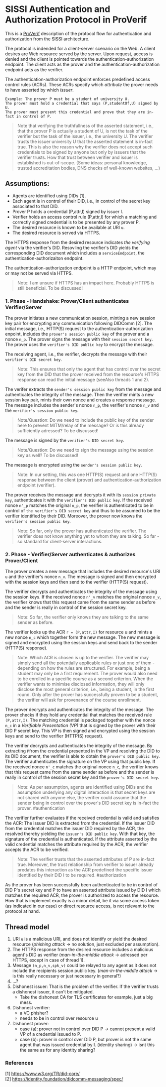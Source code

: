 # SISSI Authentication and Authorization Protocol in ProVerif

This is a [ProVerif](https://bblanche.gitlabpages.inria.fr/proverif/) description of the protocol flow for authentication and authorization from the SISSI architecture.

The protocol is indended for a client-server scenario on the Web.
A client desires are Web resource served by the server.
Upon request, access is denied and the client is pointed towards the authentication-authorization endpoint.
The client acts as the prover and the authentication-authorization endpoint acts as the verifier.

The authentication-authorization endpoint enforces predefined access control rules (ACRs).
These ACRs specify which _attribute_ the prover needs to have asserted by which _issuer_.

```
Example: The prover P must be a student of university U.
The prover must hold a credential that says (P,studentOf,U) signed by U.
The prover must present this credential and prove that they are in-fact in control of P.
```
> Note that verifying the truthfullness of the asserted statement, i.e., that the prover P is actually a student of U, is not the task of the verifier but the task of the issuer, i.e., the university U.
The verifier trusts the issuer university U that the asserted statement is in-fact true.
This is also the reason why the verifier does not accept such credentials to be signed by anyone but only by issuers that the verifier trusts.
How that trust between verifier and issuer is established is out-of-scope. (Some ideas: personal knowledge, trusted accreditation bodies, DNS checks of well-known websites, ...)

## Assumptions:
- Agents are identified using DIDs [1].
- Each agent is in control of their DID, i.e., in control of the secret key associated to that DID.
- Prover P holds a credential (P,attr,I) signed by issuer I.
- Verifier holds an access control rule (P,attr,I) for which a matching and correctly signed credential is to be presented by any prover P.
- The desired resource is known to be available at URI `u`.
- The desired resource is served via HTTPS.

The HTTPS response from the desired resource indicates _the verifying agent_ via the verifier's DID.
Resovling the verifier's DID yields the corresponding DID document which includes a `serviceEndpoint`, the authentication-authorizaiton endpoint.

The authentication-authorization endpoint is a HTTP endpoint, which may or may not be served via HTTPS.

> Note: I am unsure if HTTPS has an impact here. Probably HTTPS is still beneficial. To be discussed!

### 1. Phase - Handshake: Prover/Client authenticates Verifier/Server

The prover initiates a new communication session, minting a new session key pair for encrypting any communication following DIDComm [2].
The initial message, i.e., HTTP(S) request to the authentication-authorization enpoint, includes the `prover's session public key` of the prover and a nonce `n_p`.
The prover signs the message with their `session secret key`. 
The prover uses the `verifier's DID public key` to encrypt the message.

The receiving agent, i.e., the verifier, decrypts the message with their `verifier's DID secret key`.
> Note: This ensures that only the agent that has control over the secret key from the DID that the prover received from the resource's HTTPS response can read the initial message (seeAlso threads 1 and 2).

The verifer extracts the `sender's session public key` from the message and authenticates the integrity of the message.
Then the verifier mints a new session key pair, mints their own nonce and creates a response message.
The message includes the sender's nonce `n_p`, the verifier's nonce `n_v` and the `verifier's session public key`.
>Note/Question: Do we need to include the public key of the sender here to prevent MITM/relay of the message? Or is this already sufficiently adressed? To be discussed!

The message is signed by the `verifier's DID secret key`.
> Note/Question: Do we need to sign the message using the session key as well? To be discussed!

The message is encrypted using the `sender's session public key`.

>Note: In our setting, this was one HTTP(S) request and one HTTP(S) response between the client (prover) and authentication-authorization endpoint (verifier).

The prover receives the message and decrypts it with its `session private key`, authenticates it with the `verifier's DID public key`.
If the received nonce `n'_p` matches the original `n_p`, the verifier is authenticated to be in control of `the verifier's DID secret key` and thus to be assumed to be the verifier identified by their DID.
Moreover, the prover now knows the `verifier's session public key`.
> Note: So far, only the prover has authenticated the verifier.
The verifier does not know anything yet to whom they are talking. So far - so standard for client-server interactions.

### 2. Phase - Verifier/Server authenticates & authorizes Prover/Client

The prover creates a new message that includes the desired resource's URI `u` and the verifier's nonce `n_v`. 
The message is signed and then encrypted with the session keys and then send to the verifier (HTTP(S) request).

The verifier decrypts and authenticates the integrity of the message using the session keys.
If the received nonce `n'_v` matches the original nonce `n_v`, the verifier knows that this request came from the same sender as before and the sender is really in control of the session secret key.
>Note: So far, the verifier only knows they are talking to the same sender as before.

The verifier looks up the ACR `r = (P,attr,I)` for resource u and mints a new nonce `n_c` which together form the new message.
The new message is signed and encrypted using the session keys and send back to the sender (HTTP(S) response).

> Note: Which ACR is chosen is up to the verifier. The verifier may simply send all the potentially applicable rules or just one of them - depending on how the rules are structured. For example, being a student may only be a first requirement. The prover would also need to be enrolled in a specific course as a second criterion. When the verifier wants to minimise disclosed information, they will only disclose the most general criterion, i.e., being a student, in the first round. Only after the prover has successfully proven to be a student, the verifier will ask for provenance of the course enrollment. 

The prover decrypts and authenticates the integrity of the message.
The prover checks if they hold any credential that matches the received rule `(P,attr,I)`.
The matching credential is packaged together with the nonce `n_c` in a _Verifiable Presentation (VP)_ that is signed by the prover with their DID P secret key.
This VP is then signed and encrypted using the session keys and send to the verifier (HTTP(S) request).

The verifier decrypts and authenticates the integrity of the message.
By extracting `P`from the credential presented in the VP and resolving the DID to its DID document, the verifier is able to obtain the `prover's DID public key`.
The verifier authenticates the signature on the VP using that public key.
If the received nonce `n'_c` matches the original nonce `n_c`, the verifier knows that this request came from the same sender as before and the sender is really in control of the session secret key and the `prover's DID secret key`.
>Note: As per assumption, agents are identified using DIDs and the assumption underlying any digital interaction is that secret keys are not shared with anyone else, the verifier could assume that the sender being in control over the prover's DID secret key is in-fact the prover. #authentication

The verifier further evaluates if the received credential is valid and satisfies the ACR:
The issuer DID is extracted from the credential.
If the issuer DID from the credential matches the issuer DID required by the ACR, the resolved thereby yielding the `issuer's DID public key`.
With that key, the signature of the credential is authenticated.
If the attribute asserted by the valid credential matches the attribute required by the ACR, the verifier accepts the ACR to be verified.
> Note: The verifier trusts that the asserted attributes of P are in-fact true. Moreover, the trust relationship from verifier to issuer already predates this interaction as the ACR predefined the specific issuer identified by their DID I to be required. #authorization

As the prover has been successfully been authenticated to be in control of DID P's secret key and P to have an asserted attribute issued by DID I which matches the required ACR, the prover is authorized to access the resource.
How that is implement exactly is a minor detail, be it via some access token (as indicated in our case) or direct resource access, is not relevant to the protocol at hand.


## Thread model
1. URI `u` is a malicious URI, and does not identify or yield the desired resource (_phishing attack_ -> no solution, just excluded per assumption).
2. The HTTPS response from the desired resource includes a malicious agent's DID as verifier (_man-in-the-middle attack_ -> adressed per HTTPS, except in case of thread 1).
3. Message `(n_p,n_v,spk_v)` could be relayed to any agent as it does not include the recipients session public key. (_man-in-the-middle attack_ -> is this really necessary or just necessary in general?)
4. ...?
5. Dishonest issuer: That is the problem of the verifier. If the verifier trusts a dishonest issuer, it can't be mitigated.
    - Take the dishonest CA for TLS certificates for example, just a big mess.
6. Dishonest verifier: 
    - a VC phisher?
    - needs to be in control over resource u 
7. Dishonest prover: 
    - case (a): prover not in control over DID P 
        -> cannot present a valid VP of a credential issued to P.
    - case (b): prover in control over DID P, but prover is not the same agent that was issued credential by I.
    (identity sharing)
        -> isnt this the same as for any identity sharing?

### References
[1] https://www.w3.org/TR/did-core/  
[2] https://identity.foundation/didcomm-messaging/spec/  
